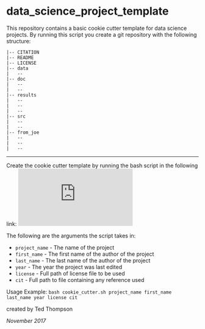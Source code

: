 # data_science_project_template
This repository contains a basic cookie cutter template for data science projects.
By running this script you create a git repository with the following structure:

```
|-- CITATION
|-- README
|-- LICENSE
|-- data
|   --
|-- doc
|   --
|   --
|-- results
|   --
|   --
|   --
|-- src
|   --
|   --
|-- from_joe
|   --
|   --
|   --
```
-------
Create the cookie cutter template by running the bash script in the  following link:
![cookie_cutter.sh](https://github.com/TeddTech/data_science_project_template/blob/master/cookie_cutter.sh)

The following are the arguments the script takes in:
* `project_name` - The name of the project
* `first_name` - The first name of the author of the project
* `last_name` - The last name of the author of the project
* `year` - The year the project was last edited
* `license` - Full path of license file to be used
* `cit` - Full path to file containing any reference used

Usage Example: `bash cookie_cutter.sh project_name first_name last_name year license cit`

created by  Ted Thompson

*November 2017*
